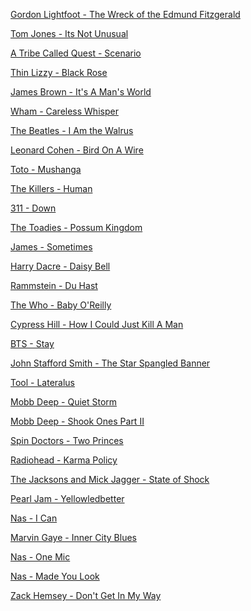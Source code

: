 [Gordon Lightfoot - The Wreck of the Edmund Fitzgerald](https://github.com/automateyournetwork/pyKaraoke/blob/main/Songs/Gordon%20Lightfoot%20-%20The%20Wreck%20of%20the%20Edmund%20Fitzgerald(pyKaraoke).mp3?raw=true)

[Tom Jones - Its Not Unusual](https://github.com/automateyournetwork/pyKaraoke/blob/main/Songs/Tom%20Jones%20-%20Its%20Not%20Unusual(pyKaraoke).mp3?raw=true)

[A Tribe Called Quest - Scenario](https://github.com/automateyournetwork/pyKaraoke/blob/main/Songs/A%20Tribe%20Called%20Quest%20-%20Scenario(pyKaraoke).mp3?raw=true)

[Thin Lizzy - Black Rose](https://github.com/automateyournetwork/pyKaraoke/blob/main/Songs/Thin%20Lizzy%20-%20Black%20Rose(pyKaraoke).mp3?raw=true)

[James Brown - It's A Man's World](https://github.com/automateyournetwork/pyKaraoke/blob/main/Songs/James%20Brown%20-%20It's%20A%20Man's%20World(pyKaraoke).mp3?raw=true)

[Wham - Careless Whisper](https://github.com/automateyournetwork/pyKaraoke/blob/main/Songs/Wham%20-%20Careless%20Whisper(pyKaraoke).mp3?raw=true)

[The Beatles - I Am the Walrus](https://github.com/automateyournetwork/pyKaraoke/blob/main/Songs/The%20Beatles%20-%20I%20Am%20the%20Walrus(pyKaraoke).mp3?raw=true)

[Leonard Cohen - Bird On A Wire](https://github.com/automateyournetwork/pyKaraoke/blob/main/Songs/Leonard%20Cohen%20-%20Bird%20On%20A%20Wire(pyKaraoke).mp3?raw=true)

[Toto - Mushanga](https://github.com/automateyournetwork/pyKaraoke/blob/main/Songs/Toto%20-%20Mushanga(pyKaraoke).mp3?raw=true)

[The Killers - Human](https://github.com/automateyournetwork/pyKaraoke/blob/main/Songs/The%20Killers%20-%20Human(pyKaraoke).mp3?raw=true)

[311 - Down](https://github.com/automateyournetwork/pyKaraoke/blob/main/Songs/311%20-%20Down(pyKaraoke).mp3?raw=true)

[The Toadies - Possum Kingdom](https://github.com/automateyournetwork/pyKaraoke/blob/main/Songs/The%20Toadies%20-%20Possum%20Kingdom(pyKaraoke).mp3?raw=true)

[James - Sometimes](https://github.com/automateyournetwork/pyKaraoke/blob/main/Songs/James%20-%20Sometimes(pyKaraoke).mp3?raw=true)

[Harry Dacre - Daisy Bell](https://github.com/automateyournetwork/pyKaraoke/blob/main/Songs/Harry%20Dacre%20-%20Daisy%20Bell(pyKaraoke).mp3?raw=true)

[Rammstein - Du Hast](https://github.com/automateyournetwork/pyKaraoke/blob/main/Songs/Rammstein%20-%20Du%20Hast(pyKaraoke).mp3?raw=true)

[The Who - Baby O'Reilly](https://github.com/automateyournetwork/pyKaraoke/blob/main/Songs/The%20Who%20-%20Baba%20O'Reilly(pyKaraoke).mp3?raw=true)

[Cypress Hill - How I Could Just Kill A Man](https://github.com/automateyournetwork/pyKaraoke/blob/main/Songs/Cypress%20Hill%20-%20How%20I%20Could%20Just%20Kill%20A%20Man(pyKaraoke).mp3?raw=true)

[BTS - Stay](https://github.com/automateyournetwork/pyKaraoke/blob/main/Songs/BTS%20-%20Stay(pyKaraoke).mp3?raw=true)

[John Stafford Smith - The Star Spangled Banner](https://github.com/automateyournetwork/pyKaraoke/blob/main/Songs/John%20Stafford%20Smith%20-%20The%20Star%20Spangled%20Banner(pyKaraoke).mp3?raw=true)

[Tool - Lateralus](https://github.com/automateyournetwork/pyKaraoke/blob/main/Songs/Tool%20-%20Lateralus(pyKaraoke).mp3?raw=true)

[Mobb Deep - Quiet Storm](https://github.com/automateyournetwork/pyKaraoke/blob/main/Songs/Mobb%20Deep%20-%20Quiet%20Storm(pyKaraoke).mp3?raw=true)

[Mobb Deep - Shook Ones Part II](https://github.com/automateyournetwork/pyKaraoke/blob/main/Songs/Mobb%20Deep%20-%20Shook%20Ones%20Part%20II(pyKaraoke).mp3?raw=true)

[Spin Doctors - Two Princes](https://github.com/automateyournetwork/pyKaraoke/blob/main/Songs/Spin%20Doctors%20-%20Two%20Princes(pyKaraoke).mp3?raw=true)

[Radiohead - Karma Policy](https://github.com/automateyournetwork/pyKaraoke/blob/main/Songs/Radiohead%20-%20Karma%20Police(pyKaraoke).mp3?raw=true)

[The Jacksons and Mick Jagger - State of Shock](https://github.com/automateyournetwork/pyKaraoke/blob/main/Songs/The%20Jacksons%20and%20Mick%20Jagger%20-%20State%20of%20Shock(pyKaraoke).mp3?raw=true)

[Pearl Jam - Yellowledbetter](https://github.com/automateyournetwork/pyKaraoke/blob/main/Songs/Pearl%20Jam%20-%20Yellowledbetter(pyKaraoke).mp3?raw=true)

[Nas - I Can](https://github.com/automateyournetwork/pyKaraoke/blob/main/Songs/Nas%20-%20I%20can(pyKaraoke).mp3?raw=true)

[Marvin Gaye - Inner City Blues](https://github.com/automateyournetwork/pyKaraoke/blob/main/Songs/Marvin%20Gaye%20-%20Inner%20City%20Blues(pyKaraoke).mp3?raw=true)

[Nas - One Mic](https://github.com/automateyournetwork/pyKaraoke/blob/main/Songs/Nas%20-%20One%20Mic(pyKaraoke).mp3?raw=true)

[Nas - Made You Look](https://github.com/automateyournetwork/pyKaraoke/blob/main/Songs/Nas%20-%20Made%20You%20Look(pyKaraoke).mp3?raw=true)

[Zack Hemsey - Don't Get In My Way](https://github.com/automateyournetwork/pyKaraoke/blob/main/Songs/Zack%20Hemsey%20-%20Don't%Get%20In%20My%20Way(pyKaraoke).mp3?raw=true)
